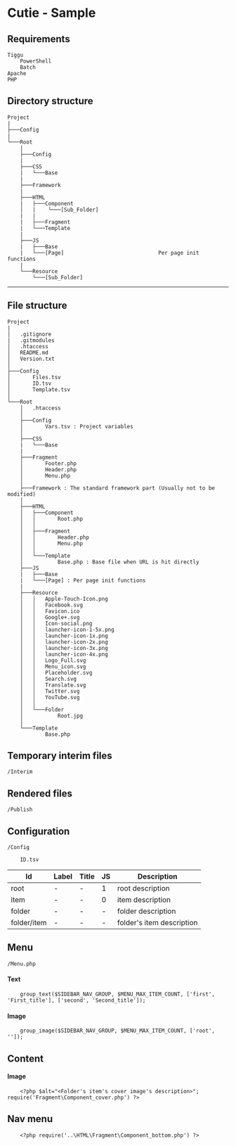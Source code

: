 Cutie - Sample
===============

Requirements
------------

	Tiggu
		PowerShell
		Batch
	Apache
	PHP
	
Directory structure
-------------------
	Project
	|
	├───Config
	|
	└───Root
	    |
	    ├───Config
	    |
	    ├───CSS
	    |   └───Base
	    |
	    ├───Framework
	    |
	    ├───HTML
	    |   ├───Component
	    │   |    └───[Sub_Folder]
	    |   |
	    |   ├───Fragment
	    |   └───Template
	    |
	    ├───JS
	    |   ├───Base
	    |   └───[Page]								Per page init functions
	    |
	    └───Resource
	        └───[Sub_Folder]
	

-------------------------------------------------------------------

File structure
-----------------------------
	Project
	|
	│   .gitignore
	|   .gitmodules
	│   .htaccess
	│   README.md
	│   Version.txt
	│
	├───Config
	│       Files.tsv
	│       ID.tsv
	│       Template.tsv
	│
	└───Root
	    │   .htaccess
	    │
	    ├───Config
	    │       Vars.tsv : Project variables
	    │
	    ├───CSS
	    |   └───Base
	    |
	    ├───Fragment
	    │       Footer.php
	    │       Header.php
	    │       Menu.php
	    │
	    ├───Framework : The standard framework part (Usually not to be modified)
	    │
	    ├───HTML
	    │   ├───Component
	    │   │       Root.php
	    │   │
	    │   ├───Fragment
	    │   │       Header.php
	    │   │       Menu.php
	    │   │
	    │   └───Template
	    │           Base.php : Base file when URL is hit directly
	    ├───JS
	    |   ├───Base
	    |   └───[Page] : Per page init functions
	    |
	    ├───Resource
	    │   │   Apple-Touch-Icon.png
	    │   │   Facebook.svg
	    │   │   Favicon.ico
	    │   │   Google+.svg
	    │   │   Icon-social.png
	    │   │   launcher-icon-1-5x.png
	    │   │   launcher-icon-1x.png
	    │   │   launcher-icon-2x.png
	    │   │   launcher-icon-3x.png
	    │   │   launcher-icon-4x.png
	    │   │   Logo_Full.svg
	    │   │   Menu_icon.svg
	    │   │   Placeholder.svg
	    │   │   Search.svg
	    │   │   Translate.svg
	    │   │   Twitter.svg
	    │   │   YouTube.svg
	    │   │
	    │   └───Folder
	    │           Root.jpg
	    │
	    └───Template
	            Base.php


Temporary interim files
-----------------------
	/Interim

Rendered files
--------------
	/Publish

Configuration
-------------

	/Config
		
		ID.tsv
		
Id | Label | Title | JS | Description
-- | ----- | ----- | -- | -----------
root | - | - | 1 | root description
item | - | - | 0 | item description
folder | - | - | - | folder description
folder/item | - | - | - | folder's item description
	
Menu
----
	
	/Menu.php

#### Text
		group_text($SIDEBAR_NAV_GROUP, $MENU_MAX_ITEM_COUNT, ['first', 'First_title'], ['second', 'Second_title']);
		
#### Image

		group_image($SIDEBAR_NAV_GROUP, $MENU_MAX_ITEM_COUNT, ['root', '']);
		

Content
-------

#### Image
		<?php $alt="<Folder's item's cover image's description>"; require('Fragment\Component_cover.php') ?>

Nav menu
--------
		<?php require('..\HTML\Fragment\Component_bottom.php') ?>
